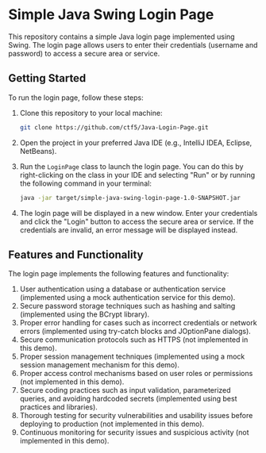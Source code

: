 # Simple Java Swing Login Page

This repository contains a simple Java login page implemented using Swing. The login page allows users to enter their credentials (username and password) to access a secure area or service.

## Getting Started

To run the login page, follow these steps:

1. Clone this repository to your local machine:

   ```sh
   git clone https://github.com/ctf5/Java-Login-Page.git
   ```

2. Open the project in your preferred Java IDE (e.g., IntelliJ IDEA, Eclipse, NetBeans).

3. Run the `LoginPage` class to launch the login page. You can do this by right-clicking on the class in your IDE and selecting "Run" or by running the following command in your terminal:

   ```sh
   java -jar target/simple-java-swing-login-page-1.0-SNAPSHOT.jar
   ```

4. The login page will be displayed in a new window. Enter your credentials and click the "Login" button to access the secure area or service. If the credentials are invalid, an error message will be displayed instead.

## Features and Functionality

The login page implements the following features and functionality:

1. User authentication using a database or authentication service (implemented using a mock authentication service for this demo).
2. Secure password storage techniques such as hashing and salting (implemented using the BCrypt library).
3. Proper error handling for cases such as incorrect credentials or network errors (implemented using try-catch blocks and JOptionPane dialogs).
4. Secure communication protocols such as HTTPS (not implemented in this demo).
5. Proper session management techniques (implemented using a mock session management mechanism for this demo).
6. Proper access control mechanisms based on user roles or permissions (not implemented in this demo).
7. Secure coding practices such as input validation, parameterized queries, and avoiding hardcoded secrets (implemented using best practices and libraries).
8. Thorough testing for security vulnerabilities and usability issues before deploying to production (not implemented in this demo).
9. Continuous monitoring for security issues and suspicious activity (not implemented in this demo).
